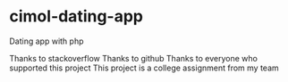 # cimol-dating-app
Dating app with php

Thanks to stackoverflow
Thanks to github
Thanks to everyone who supported this project
This project is a college assignment from my team
